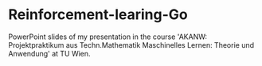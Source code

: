 # Reinforcement-learing-Go
PowerPoint slides of my presentation in the course 'AKANW: Projektpraktikum aus Techn.Mathematik Maschinelles Lernen: Theorie und Anwendung' at TU Wien.
